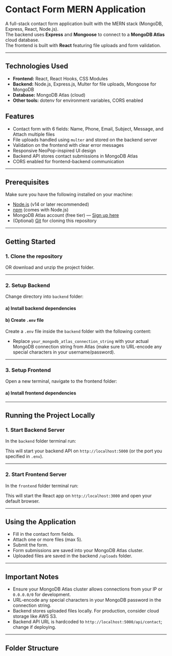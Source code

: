 # Contact Form MERN Application

A full-stack contact form application built with the MERN stack (MongoDB, Express, React, Node.js).  
The backend uses **Express** and **Mongoose** to connect to a **MongoDB Atlas** cloud database.  
The frontend is built with **React** featuring file uploads and form validation.  

---
## Technologies Used

- **Frontend:** React, React Hooks, CSS Modules
- **Backend:** Node.js, Express.js, Multer for file uploads, Mongoose for MongoDB
- **Database:** MongoDB Atlas (cloud)
- **Other tools:** dotenv for environment variables, CORS enabled

## Features

- Contact form with 6 fields: Name, Phone, Email, Subject, Message, and Attach multiple files
- File uploads handled using `multer` and stored on the backend server
- Validation on the frontend with clear error messages
- Responsive NeoPop-inspired UI design
- Backend API stores contact submissions in MongoDB Atlas
- CORS enabled for frontend-backend communication

---

## Prerequisites

Make sure you have the following installed on your machine:

- [Node.js](https://nodejs.org/) (v14 or later recommended)  
- [npm](https://www.npmjs.com/get-npm) (comes with Node.js)  
- MongoDB Atlas account (free tier) — [Sign up here](https://cloud.mongodb.com/)  
- (Optional) [Git](https://git-scm.com/) for cloning this repository

---

## Getting Started

### 1. Clone the repository


OR download and unzip the project folder.

---

### 2. Setup Backend

Change directory into `backend` folder:


#### a) Install backend dependencies


#### b) Create `.env` file

Create a `.env` file inside the `backend` folder with the following content:


- Replace `your_mongodb_atlas_connection_string` with your actual MongoDB connection string from Atlas (make sure to URL-encode any special characters in your username/password).

---

### 3. Setup Frontend

Open a new terminal, navigate to the frontend folder:


#### a) Install frontend dependencies


---

## Running the Project Locally

### 1. Start Backend Server

In the `backend` folder terminal run:


This will start your backend API on `http://localhost:5000` (or the port you specified in `.env`).

---

### 2. Start Frontend Server

In the `frontend` folder terminal run:


This will start the React app on `http://localhost:3000` and open your default browser.

---

## Using the Application

- Fill in the contact form fields.
- Attach one or more files (max 5).
- Submit the form.
- Form submissions are saved into your MongoDB Atlas cluster.
- Uploaded files are saved in the backend `/uploads` folder.

---

## Important Notes

- Ensure your MongoDB Atlas cluster allows connections from your IP or `0.0.0.0/0` for development.
- URL-encode any special characters in your MongoDB password in the connection string.
- Backend stores uploaded files locally. For production, consider cloud storage like AWS S3.
- Backend API URL is hardcoded to `http://localhost:5000/api/contact`; change if deploying.

---

## Folder Structure

